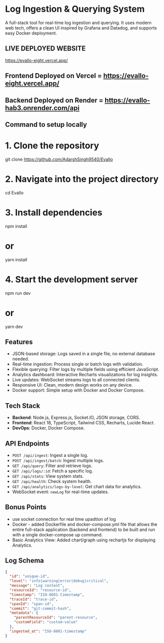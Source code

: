 # Log Ingestion & Querying System

A full-stack tool for real-time log ingestion and querying. It uses modern web tech, offers a clean UI inspired by Grafana and Datadog, and supports easy Docker deployment.

## LIVE DEPLOYED WEBSITE
https://evallo-eight.vercel.app/

## Frontend Deployed on Vercel = https://evallo-eight.vercel.app/
## Backend Deployed on Render = https://evallo-hab3.onrender.com/api


## Command to setup locally
# 1. Clone the repository
git clone https://github.com/AdarshSingh9540/Evallo

# 2. Navigate into the project directory
cd Evallo

# 3. Install dependencies
npm install
# or
yarn install

# 4. Start the development server
npm run dev
# or
yarn dev


## Features

- JSON-based storage: Logs saved in a single file, no external database needed.
- Real-time ingestion: Process single or batch logs with validation.
- Flexible querying: Filter logs by multiple fields using efficient JavaScript.
- Analytics dashboard: Interactive Recharts visualizations for log insights.
- Live updates: WebSocket streams logs to all connected clients.
- Responsive UI: Clean, modern design works on any device.
- Docker support: Simple setup with Docker and Docker Compose.

## Tech Stack

- **Backend**: Node.js, Express.js, Socket.IO, JSON storage, CORS.
- **Frontend**: React 18, TypeScript, Tailwind CSS, Recharts, Lucide React.
- **DevOps**: Docker, Docker Compose.

## API Endpoints

- `POST /api/ingest`: Ingest a single log.
- `POST /api/ingest/batch`: Ingest multiple logs.
- `GET /api/query`: Filter and retrieve logs.
- `GET /api/logs/:id`: Fetch a specific log.
- `GET /api/stats`: View system stats.
- `GET /api/health`: Check system health.
- `GET /api/analytics/logs-by-level`: Get chart data for analytics.
- WebSocket event: `newLog` for real-time updates.


## Bonus Points

- use socket connection for real time upadtion of log
- Docker - added  Dockerfile and docker-compose.yml file that 
allows the entire full-stack application (backend and frontend) to be built and run 
with a single docker-compose up command.
- Basic Analytics View: Added chart/graph using rechartjs for displaying Analytics.



## Log Schema

```json
{
  "id": "unique-id",
  "level": "info|warning|error|debug|critical",
  "message": "Log content",
  "resourceId": "resource-id",
  "timestamp": "ISO-8601-timestamp",
  "traceId": "trace-id",
  "spanId": "span-id",
  "commit": "git-commit-hash",
  "metadata": {
    "parentResourceId": "parent-resource",
    "customField": "custom-value"
  },
  "ingested_at": "ISO-8601-timestamp"
}